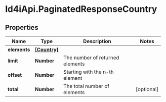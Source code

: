 # Id4iApi.PaginatedResponseCountry

## Properties
Name | Type | Description | Notes
------------ | ------------- | ------------- | -------------
**elements** | [**[Country]**](Country.md) |  | 
**limit** | **Number** | The number of returned elements | 
**offset** | **Number** | Starting with the n-th element | 
**total** | **Number** | The total number of elements | [optional] 


